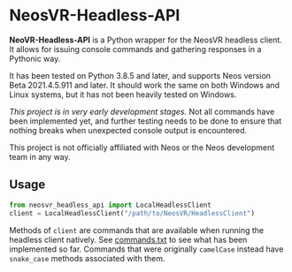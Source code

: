 # NeosVR-Headless-API

**NeoVR-Headless-API** is a Python wrapper for the NeosVR headless client. It allows for issuing console commands and gathering responses in a Pythonic way.

It has been tested on Python 3.8.5 and later, and supports Neos version Beta 2021.4.5.911 and later. It should work the same on both Windows and Linux systems, but it has not been heavily tested on Windows.

_This project is in very early development stages._ Not all commands have been implemented yet, and further testing needs to be done to ensure that nothing breaks when unexpected console output is encountered.

This project is not officially affiliated with Neos or the Neos development team in any way.

## Usage

```python
from neosvr_headless_api import LocalHeadlessClient
client = LocalHeadlessClient("/path/to/NeosVR/HeadlessClient")
```

Methods of `client` are commands that are available when running the headless client natively. See [commands.txt](commands.txt) to see what has been implemented so far. Commands that were originally `camelCase` instead have `snake_case` methods associated with them.
